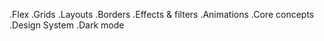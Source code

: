 <!-- .Colors -->
<!-- .Customization -->
<!-- .Typography -->
<!-- .Spaces & sizes -->
.Flex
.Grids
.Layouts
.Borders
.Effects & filters
.Animations
.Core concepts
.Design System
.Dark mode
